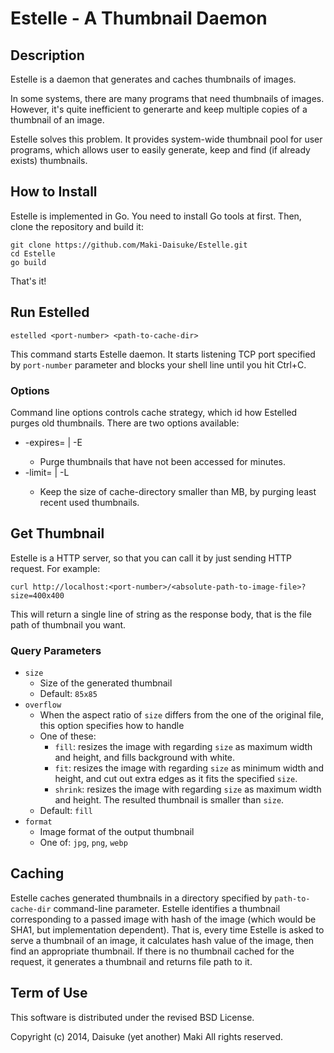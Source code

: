 Estelle - A Thumbnail Daemon
============================

Description
-----------

Estelle is a daemon that generates and caches thumbnails of images.

In some systems, there are many programs that need thumbnails of images. However,
it's quite inefficient to generarte and keep multiple copies of a thumbnail of an
image.

Estelle solves this problem. It provides system-wide thumbnail pool for user
programs, which allows user to easily generate, keep and find (if already exists)
thumbnails.


How to Install
--------------

Estelle is implemented in Go. You need to install Go tools at first.
Then, clone the repository and build it:

    git clone https://github.com/Maki-Daisuke/Estelle.git
    cd Estelle
    go build

That's it!


Run Estelled
------------

    estelled <port-number> <path-to-cache-dir>

This command starts Estelle daemon. It starts listening TCP port specified by
`port-number` parameter and blocks your shell line until you hit Ctrl+C.

### Options

Command line options controls cache strategy, which id how Estelled purges old
thumbnails. There are two options available:

- -expires=<MIN> | -E <MIN>
  - Purge thumbnails that have not been accessed for <MIN> minutes.
- -limit=<SIZE> | -L <SIZE>
  - Keep the size of cache-directory smaller than <SIZE> MB, by purging least
    recent used thumbnails.

Get Thumbnail
-------------

Estelle is a HTTP server, so that you can call it by just sending HTTP request. For example:

    curl http://localhost:<port-number>/<absolute-path-to-image-file>?size=400x400

This will return a single line of string as the response body, that is the file
path of thumbnail you want.

### Query Parameters

- `size`
  - Size of the generated thumbnail
  - Default: `85x85`
- `overflow`
  - When the aspect ratio of `size` differs from the one of the original file, this option specifies how to handle
  - One of these:
    - `fill`: resizes the image with regarding `size` as maximum width and height, and fills background with white.
    - `fit`: resizes the image with regarding `size` as minimum width and height, and cut out extra edges as it fits the specified `size`.
    - `shrink`: resizes the image with regarding `size` as maximum width and height. The resulted thumbnail is smaller than `size`.
  - Default: `fill`
- `format`
  - Image format of the output thumbnail
  - One of: `jpg`, `png`, `webp`

Caching
-------

Estelle caches generated thumbnails in a directory specified by `path-to-cache-dir`
command-line parameter. Estelle identifies a thumbnail corresponding to a passed image
with hash of the image (which would be SHA1, but implementation dependent). That is,
every time Estelle is asked to serve a thumbnail of an image, it calculates hash
value of the image, then find an appropriate thumbnail. If there is no thumbnail
cached for the request, it generates a thumbnail and returns file path to it.


Term of Use
-----------

This software is distributed under the revised BSD License.

Copyright (c) 2014, Daisuke (yet another) Maki All rights reserved.
